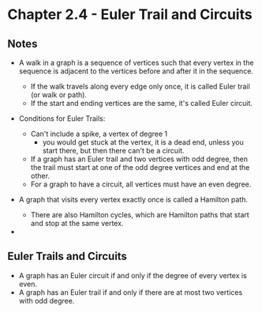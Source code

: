 # Chapter 2.4 - Euler Trail and Circuits

## Notes
- A walk in a graph is a sequence of vertices such that every vertex in the sequence is adjacent to the vertices before and after it in the sequence.
    - If the walk travels along every edge only once, it is called Euler trail (or walk or path).
    - If the start and ending vertices are the same, it's called Euler circuit.

- Conditions for Euler Trails:
    - Can't include a spike, a vertex of degree 1
        - you would get stuck at the vertex, it is a dead end, unless you start there, but then there can't be a circuit.
    - If a graph has an Euler trail and two vertices with odd degree, then the trail must start at one of the odd degree vertices and end at the other. 
    - For a graph to have a circuit, all vertices must have an even degree. 

- A graph that visits every vertex exactly once is called a Hamilton path. 
    - There are also Hamilton cycles, which are Hamilton paths that start and stop at the same vertex.
- 


## Euler Trails and Circuits
- A graph has an Euler circuit if and only if the degree of every vertex is even.
- A graph has an Euler trail if and only if there are at most two vertices with odd degree.
